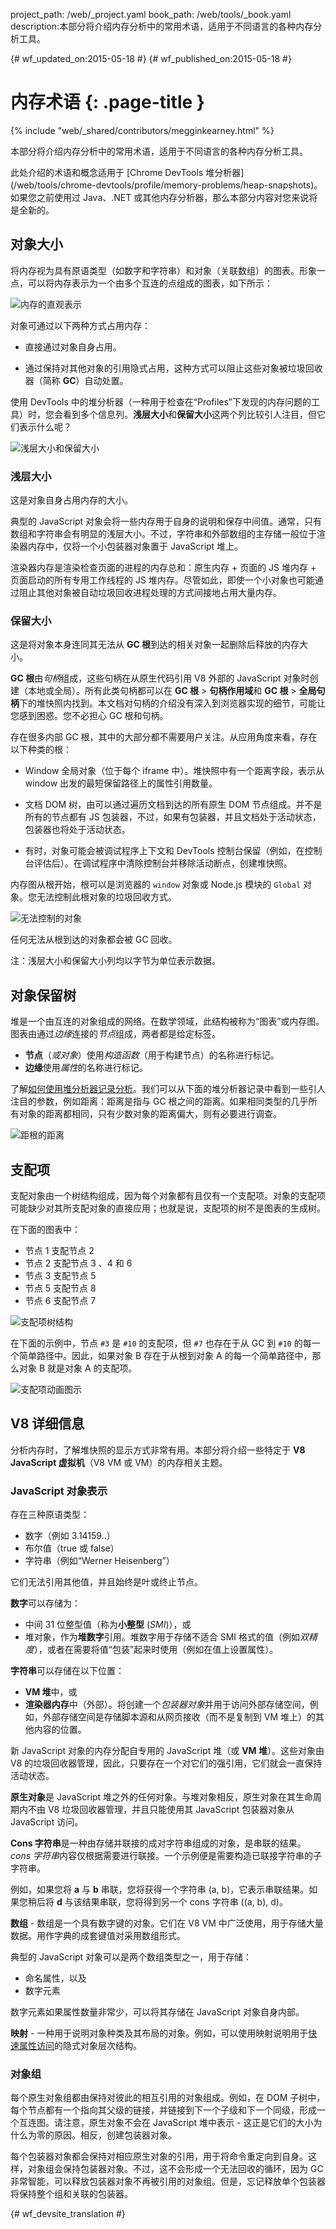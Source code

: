 project_path: /web/_project.yaml
book_path: /web/tools/_book.yaml
description:本部分将介绍内存分析中的常用术语，适用于不同语言的各种内存分析工具。

{# wf_updated_on:2015-05-18 #}
{# wf_published_on:2015-05-18 #}

# 内存术语 {: .page-title }

{% include "web/_shared/contributors/megginkearney.html" %}

本部分将介绍内存分析中的常用术语，适用于不同语言的各种内存分析工具。

此处介绍的术语和概念适用于 [Chrome DevTools 堆分析器] (/web/tools/chrome-devtools/profile/memory-problems/heap-snapshots)。如果您之前使用过 Java、.NET 或其他内存分析器，那么本部分内容对您来说将是全新的。




## 对象大小

将内存视为具有原语类型（如数字和字符串）和对象（关联数组）的图表。形象一点，可以将内存表示为一个由多个互连的点组成的图表，如下所示：

![内存的直观表示](imgs/thinkgraph.png)

对象可通过以下两种方式占用内存：

* 直接通过对象自身占用。

* 通过保持对其他对象的引用隐式占用，这种方式可以阻止这些对象被垃圾回收器（简称 **GC**）自动处置。

使用 DevTools 中的堆分析器（一种用于检查在“Profiles”下发现的内存问题的工具）时，您会看到多个信息列。<strong>浅层大小</strong>和<strong>保留大小</strong>这两个列比较引人注目，但它们表示什么呢？

![浅层大小和保留大小](imgs/shallow-retained.png)

### 浅层大小

这是对象自身占用内存的大小。

典型的 JavaScript 对象会将一些内存用于自身的说明和保存中间值。通常，只有数组和字符串会有明显的浅层大小。不过，字符串和外部数组的主存储一般位于渲染器内存中，仅将一个小包装器对象置于 JavaScript 堆上。

渲染器内存是渲染检查页面的进程的内存总和：原生内存 + 页面的 JS 堆内存 + 页面启动的所有专用工作线程的 JS 堆内存。尽管如此，即使一个小对象也可能通过阻止其他对象被自动垃圾回收进程处理的方式间接地占用大量内存。

### 保留大小

这是将对象本身连同其无法从 **GC 根**到达的相关对象一起删除后释放的内存大小。

**GC 根**由*句柄*组成，这些句柄在从原生代码引用 V8 外部的 JavaScript 对象时创建（本地或全局）。所有此类句柄都可以在 **GC 根** > **句柄作用域**和 **GC 根** > **全局句柄**下的堆快照内找到。本文档对句柄的介绍没有深入到浏览器实现的细节，可能让您感到困惑。您不必担心 GC 根和句柄。

存在很多内部 GC 根，其中的大部分都不需要用户关注。从应用角度来看，存在以下种类的根：

* Window 全局对象（位于每个 iframe 中）。堆快照中有一个距离字段，表示从 window 出发的最短保留路径上的属性引用数量。

* 文档 DOM 树，由可以通过遍历文档到达的所有原生 DOM 节点组成。并不是所有的节点都有 JS 包装器，不过，如果有包装器，并且文档处于活动状态，包装器也将处于活动状态。

* 有时，对象可能会被调试程序上下文和 DevTools 控制台保留（例如，在控制台评估后）。在调试程序中清除控制台并移除活动断点，创建堆快照。

内存图从根开始，根可以是浏览器的 `window` 对象或 Node.js 模块的 `Global` 对象。您无法控制此根对象的垃圾回收方式。

![无法控制的对象](imgs/dontcontrol.png)

任何无法从根到达的对象都会被 GC 回收。

注：浅层大小和保留大小列均以字节为单位表示数据。

## 对象保留树

堆是一个由互连的对象组成的网络。在数学领域，此结构被称为“图表”或内存图。图表由通过*边缘*连接的*节点*组成，两者都是给定标签。

* **节点**（*或对象*）使用*构造函数*（用于构建节点）的名称进行标记。
* **边缘**使用*属性*的名称进行标记。

了解[如何使用堆分析器记录分析](/web/tools/chrome-devtools/profile/memory-problems/heap-snapshots)。我们可以从下面的堆分析器记录中看到一些引人注目的参数，例如距离：距离是指与 GC 根之间的距离。如果相同类型的几乎所有对象的距离都相同，只有少数对象的距离偏大，则有必要进行调查。






![距根的距离](imgs/root.png)

## 支配项

支配对象由一个树结构组成，因为每个对象都有且仅有一个支配项。对象的支配项可能缺少对其所支配对象的直接应用；也就是说，支配项的树不是图表的生成树。

在下面的图表中：

* 节点 1 支配节点 2
* 节点 2 支配节点 3 、4 和 6
* 节点 3 支配节点 5
* 节点 5 支配节点 8
* 节点 6 支配节点 7

![支配项树结构](imgs/dominatorsspanning.png)

在下面的示例中，节点 `#3` 是 `#10` 的支配项，但 `#7` 也存在于从 GC 到 `#10` 的每一个简单路径中。因此，如果对象 B 存在于从根到对象 A 的每一个简单路径中，那么对象 B 就是对象 A 的支配项。

![支配项动画图示](imgs/dominators.gif)

## V8 详细信息

分析内存时，了解堆快照的显示方式非常有用。本部分将介绍一些特定于 **V8 JavaScript 虚拟机**（V8 VM 或 VM）的内存相关主题。

### JavaScript 对象表示

存在三种原语类型：

* 数字（例如 3.14159..）
* 布尔值（true 或 false）
* 字符串（例如“Werner Heisenberg”）

它们无法引用其他值，并且始终是叶或终止节点。

**数字**可以存储为：

* 中间 31 位整型值（称为**小整型** (*SMI*)），或
* 堆对象，作为**堆数字**引用。堆数字用于存储不适合 SMI 格式的值（例如*双精度*），或者在需要将值“包装”起来时使用（例如在值上设置属性）。

**字符串**可以存储在以下位置：

* **VM 堆**中，或
* **渲染器内存**中（外部）。将创建一个*包装器对象*并用于访问外部存储空间，例如，外部存储空间是存储脚本源和从网页接收（而不是复制到 VM 堆上）的其他内容的位置。

新 JavaScript 对象的内存分配自专用的 JavaScript 堆（或 **VM 堆**）。这些对象由 V8 的垃圾回收器管理，因此，只要存在一个对它们的强引用，它们就会一直保持活动状态。

**原生对象**是 JavaScript 堆之外的任何对象。与堆对象相反，原生对象在其生命周期内不由 V8 垃圾回收器管理，并且只能使用其 JavaScript 包装器对象从 JavaScript 访问。

**Cons 字符串**是一种由存储并联接的成对字符串组成的对象，是串联的结果。*cons 字符串*内容仅根据需要进行联接。一个示例便是需要构造已联接字符串的子字符串。

例如，如果您将 **a** 与 **b** 串联，您将获得一个字符串 (a, b)，它表示串联结果。如果您稍后将 **d** 与该结果串联，您将得到另一个 cons 字符串 ((a, b), d)。

**数组** - 数组是一个具有数字键的对象。它们在 V8 VM 中广泛使用，用于存储大量数据。用作字典的成套键值对采用数组形式。

典型的 JavaScript 对象可以是两个数组类型之一，用于存储：

* 命名属性，以及
* 数字元素

数字元素如果属性数量非常少，可以将其存储在 JavaScript 对象自身内部。

**映射** - 一种用于说明对象种类及其布局的对象。例如，可以使用映射说明用于[快速属性访问](/v8/design.html#prop_access)的隐式对象层次结构。

### 对象组

每个原生对象组都由保持对彼此的相互引用的对象组成。例如，在 DOM 子树中，每个节点都有一个指向其父级的链接，并链接到下一个子级和下一个同级，形成一个互连图。请注意，原生对象不会在 JavaScript 堆中表示 - 这正是它们的大小为什么为零的原因。相反，创建包装器对象。

每个包装器对象都会保持对相应原生对象的引用，用于将命令重定向到自身。这样，对象组会保持包装器对象。不过，这不会形成一个无法回收的循环，因为 GC 非常智能，可以释放包装器对象不再被引用的对象组。但是，忘记释放单个包装器将保持整个组和关联的包装器。



{# wf_devsite_translation #}
